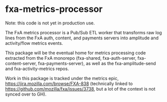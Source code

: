 # fxa-metrics-processor

Note: this code is not yet in production use.

The FxA metrics processor is a Pub/Sub ETL worker that transforms raw log lines from the FxA auth, content, and payments servers into amplitude and activity/flow metrics events.

This package will be the eventual home for metrics processing code extracted from the FxA monorepo (fxa-shared, fxa-auth-server, fxa-content-server, fxa-payments-server), as well as the fxa-amplitude-send and fxa-activity-metrics repos.

Work in this package is tracked under the metrics epic, https://jira.mozilla.com/browse/FXA-838 (technically linked to https://github.com/mozilla/fxa/issues/3738, but a lot of the context is not synced over to GH).
